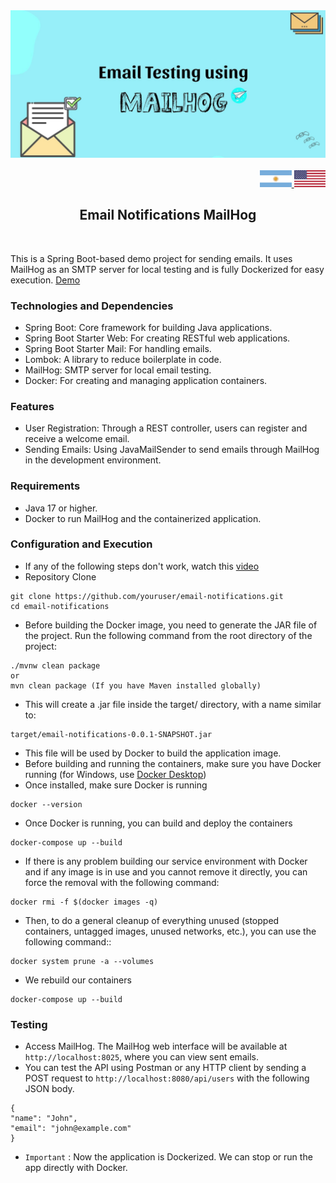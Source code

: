<div align = "center">
  <img src="../img/mailhog.jpeg" >
</div>

<br>

<div align="right">
     <a href="./README.es.md" target="_blank">
       <img src="./src/main/resources/static/img/arg-flag.jpg" width="10%" height="10%" />
   </a>
    <a href="https://github.com/andresWeitzel/emails-notifications-MailHog" target="_blank">
       <img src="./src/main/resources/static/img/eeuu-flag.jpg" width="10%" height="10%" />
   </a>
</div>

<div align="center">

## Email Notifications MailHog

</div>

<br>

This is a Spring Boot-based demo project for sending emails. It uses MailHog as an SMTP server for local testing and is fully Dockerized for easy execution.
[Demo](https://www.youtube.com/watch?v=QMlpFdOQHfI)

### Technologies and Dependencies
* Spring Boot: Core framework for building Java applications.
* Spring Boot Starter Web: For creating RESTful web applications.
* Spring Boot Starter Mail: For handling emails.
* Lombok: A library to reduce boilerplate in code.
* MailHog: SMTP server for local email testing.
* Docker: For creating and managing application containers.

### Features
* User Registration: Through a REST controller, users can register and receive a welcome email.
* Sending Emails: Using JavaMailSender to send emails through MailHog in the development environment.

### Requirements
* Java 17 or higher.
* Docker to run MailHog and the containerized application.

### Configuration and Execution
* If any of the following steps don't work, watch this [video](https://www.youtube.com/watch?v=QMlpFdOQHfI)
* Repository Clone
```git
git clone https://github.com/youruser/email-notifications.git
cd email-notifications
```
* Before building the Docker image, you need to generate the JAR file of the project. Run the following command from the root directory of the project:
```git
./mvnw clean package
or
mvn clean package (If you have Maven installed globally)
```
* This will create a .jar file inside the target/ directory, with a name similar to:
```git
target/email-notifications-0.0.1-SNAPSHOT.jar
```
* This file will be used by Docker to build the application image.
* Before building and running the containers, make sure you have Docker running (for Windows, use [Docker Desktop]([https://nodejs.org/en/download](https://www.docker.com/products/docker-desktop/)))
* Once installed, make sure Docker is running
```git
docker --version
```
* Once Docker is running, you can build and deploy the containers
```git
docker-compose up --build
```
* If there is any problem building our service environment with Docker and if any image is in use and you cannot remove it directly, you can force the removal with the following command:
```git
docker rmi -f $(docker images -q)
```
* Then, to do a general cleanup of everything unused (stopped containers, untagged images, unused networks, etc.), you can use the following command::
```git
docker system prune -a --volumes
```
* We rebuild our containers
```git
docker-compose up --build
```

### Testing
* Access MailHog. The MailHog web interface will be available at `http://localhost:8025`, where you can view sent emails.
* You can test the API using Postman or any HTTP client by sending a POST request to `http://localhost:8080/api/users` with the following JSON body.
```git
{
"name": "John",
"email": "john@example.com"
}
```
* `Important` : Now the application is Dockerized. We can stop or run the app directly with Docker.
